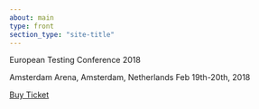 ```yaml
---
about: main
type: front
section_type: "site-title"
---
```


<section id="european-testing-conference-2018"
         class="b-front b-site-title"
>
    <div class="b-front__img b-img_full-sized b-img_parallax b-img b-img_bw">
        <div class="b-img_mobile-bw-wrapper">
        </div>
        <div class="b-img__text-content  b-site-title__info">
            <div hidden="hidden">
                <h1 class="h1 b-site-title__h1" style="display:none" aria-hidden="true">European Testing Conference 2018</h1>
                <h2 class=" b-site-title_wrappable" style="display: none;" aria-hidden="true"><span class="b-site-title__h2">Amsterdam Arena, Amsterdam, Netherlands</span> <span class="b-site-title__h2">19-20 February 2018</span></h2>
            </div>
            <p class="h1 b-site-title__h1">European Testing Conference 2018</p>
            <p class="h2 b-site-title_wrappable"><span class="b-site-title__h2">Amsterdam Arena, Amsterdam, Netherlands</span>&nbsp;<span class="b-site-title__h2">Feb 19th-20th, 2018</span></p>
        </div>
    </div>
    <p class="b-front__buy-ticket b-button b-button__buy-ticket">
        <a href="https://holvi.com/shop/EuroTestingConf/" class="b-button__buy-ticket-link">
            <i class="fa fa-2x fa-ticket b-button__fa"></i>Buy Ticket<i class="fa fa-2x fa-ticket b-button__fa"></i>
        </a>
    </p>
</section>